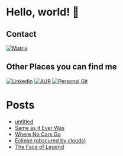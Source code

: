 # Hello, world! 👋

## Contact
[![Matrix](https://img.shields.io/badge/Matrix-%40me%3Amattstrapp.net-green?style=for-the-badge&logo=matrix)](https://matrix.to/#/@me:mattstrapp.net)

## Other Places you can find me
[![LinkedIn](https://img.shields.io/badge/LinkedIn-blue?style=for-the-badge&logo=linkedin)](https://www.linkedin.com/in/mattstrapp/)
[![AUR](https://img.shields.io/badge/AUR-grey?style=for-the-badge&logo=archlinux)](https://aur.archlinux.org/account/RossTheRoss)
[![Personal Git](https://img.shields.io/badge/Personal%20Git-black?style=for-the-badge&logo=git)](https://git.mattstrapp.net/)

# Posts
<!-- BLOG-POST-LIST:START -->
- [untitled](https://mattstrapp.net/posts/untitled-35/)
- [Same as it Ever Was](https://mattstrapp.net/posts/same-as-it-ever-was/)
- [Where No Cars Go](https://mattstrapp.net/posts/no-cars-go/)
- [Eclipse &lpar;obscured by clouds&rpar;](https://mattstrapp.net/posts/eclipse-obscured-by-clouds/)
- [The Face of Legend](https://mattstrapp.net/posts/the-face-that-mesmorises-all/)
<!-- BLOG-POST-LIST:END -->


<!--
**RosstheRoss/RossTheRoss** is a ✨ _special_ ✨ repository because its `README.md` (this file) appears on your GitHub profile.

Here are some ideas to get you started:

- 🔭 I’m currently working on ...
- 🌱 I’m currently learning ...
- 👯 I’m looking to collaborate on ...
- 🤔 I’m looking for help with ...
- 💬 Ask me about ...
- 📫 How to reach me: ...
- 😄 Pronouns: ...
- ⚡ Fun fact: ...
-->
